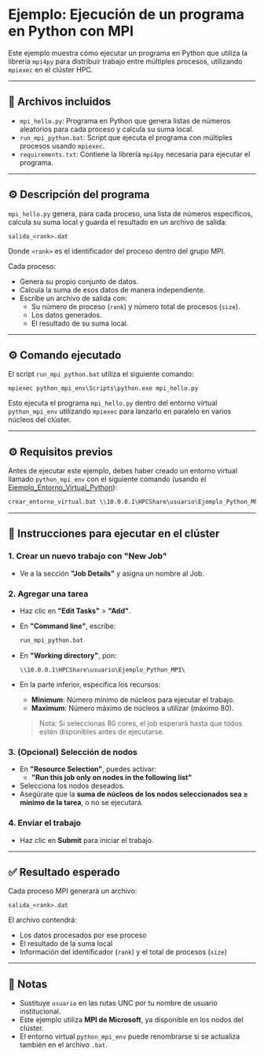 # Ejemplo: Ejecución de un programa en Python con MPI

Este ejemplo muestra cómo ejecutar un programa en Python que utiliza la librería `mpi4py` para distribuir trabajo entre múltiples procesos, utilizando `mpiexec` en el clúster HPC.

---

## 📁 Archivos incluidos

- `mpi_hello.py`: Programa en Python que genera listas de números aleatorios para cada proceso y calcula su suma local.
- `run_mpi_python.bat`: Script que ejecuta el programa con múltiples procesos usando `mpiexec`.
- `requirements.txt`: Contiene la librería `mpi4py` necesaria para ejecutar el programa.

---

## ⚙️ Descripción del programa

`mpi_hello.py` genera, para cada proceso, una lista de números específicos, calcula su suma local y guarda el resultado en un archivo de salida:

```
salida_<rank>.dat
```

Donde `<rank>` es el identificador del proceso dentro del grupo MPI.

Cada proceso:
- Genera su propio conjunto de datos.
- Calcula la suma de esos datos de manera independiente.
- Escribe un archivo de salida con:
  - Su número de proceso (`rank`) y número total de procesos (`size`).
  - Los datos generados.
  - El resultado de su suma local.

---

## ⚙️ Comando ejecutado

El script `run_mpi_python.bat` utiliza el siguiente comando:

```
mpiexec python_mpi_env\Scripts\python.exe mpi_hello.py
```

Esto ejecuta el programa `mpi_hello.py` dentro del entorno virtual `python_mpi_env` utilizando `mpiexec` para lanzarlo en paralelo en varios núcleos del clúster.

---

## ⚙️ Requisitos previos

Antes de ejecutar este ejemplo, debes haber creado un entorno virtual llamado `python_mpi_env` con el siguiente comando (usando el [Ejemplo_Entorno_Virtual_Python](../Ejemplo_Entorno_Virtual_Python/README.md)):

```bat
crear_entorno_virtual.bat \\10.0.0.1\HPCShare\usuario\Ejemplo_Python_MPI\python_mpi_env requirements.txt
```

---

## 🚀 Instrucciones para ejecutar en el clúster

### 1. Crear un nuevo trabajo con **"New Job"**

- Ve a la sección **"Job Details"** y asigna un nombre al Job.

### 2. Agregar una tarea

- Haz clic en **"Edit Tasks"** > **"Add"**.
- En **"Command line"**, escribe:

  ```bat
  run_mpi_python.bat
  ```

- En **"Working directory"**, pon:

  ```
  \\10.0.0.1\HPCShare\usuario\Ejemplo_Python_MPI\
  ```

- En la parte inferior, especifica los recursos:
  - **Minimum**: Número mínimo de núcleos para ejecutar el trabajo.
  - **Maximum**: Número máximo de núcleos a utilizar (máximo 80).

  > Nota: Si seleccionas 80 cores, el job esperará hasta que todos estén disponibles antes de ejecutarse.

### 3. (Opcional) Selección de nodos

- En **"Resource Selection"**, puedes activar:
  - **"Run this job only on nodes in the following list"**
- Selecciona los nodos deseados.
- Asegúrate que la **suma de núcleos de los nodos seleccionados sea ≥ mínimo de la tarea**, o no se ejecutará.

### 4. Enviar el trabajo

- Haz clic en **Submit** para iniciar el trabajo.

---

## ✅ Resultado esperado

Cada proceso MPI generará un archivo:

```
salida_<rank>.dat
```

El archivo contendrá:

- Los datos procesados por ese proceso
- El resultado de la suma local
- Información del identificador (`rank`) y el total de procesos (`size`)

---

## 📌 Notas

- Sustituye `usuario` en las rutas UNC por tu nombre de usuario institucional.
- Este ejemplo utiliza **MPI de Microsoft**, ya disponible en los nodos del clúster.
- El entorno virtual `python_mpi_env` puede renombrarse si se actualiza también en el archivo `.bat`.